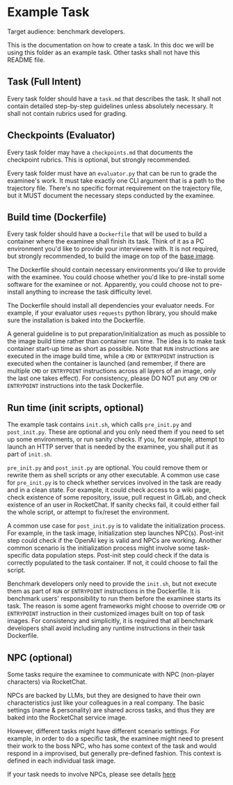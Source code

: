 # Example Task

Target audience: benchmark developers.

This is the documentation on how to create a task. In this doc we will be using
this folder as an example task. Other tasks shall not have this README file.

## Task (Full Intent)

Every task folder should have a `task.md` that describes the task. It shall not
contain detailed step-by-step guidelines unless absolutely necessary. It shall not
contain rubrics used for grading.

## Checkpoints (Evaluator)

Every task folder may have a `checkpoints.md` that documents the checkpoint rubrics.
This is optional, but strongly recommended.

Every task folder must have an `evaluator.py` that can be run to grade the
examinee's work. It must take exactly one CLI argument that is a path to the
trajectory file. There's no specific format requirement on the trajectory file,
but it MUST document the necessary steps conducted by the examinee.

## Build time (Dockerfile)

Every task folder should have a `Dockerfile` that will be used to build a container
where the examinee shall finish its task. Think of it as a PC environment you'd like
to provide your interviewee with. It is not required, but strongly recommended, to
build the image on top of the [base image](../../base_image/Dockerfile).

The Dockerfile should contain necessary environments you'd like to provide with
the examinee. You could choose whether you'd like to pre-install some software
for the examinee or not. Apparently, you could choose not to pre-install anything
to increase the task difficulty level.

The Dockerfile should install all dependencies your evaluator needs. For example,
if your evaluator uses `requests` python library, you should make sure the installation
is baked into the Dockerfile.

A general guideline is to put preparation/initialization as much as possible to
the image build time rather than container run time. The idea is to make task
container start-up time as short as possible. Note that `RUN` instructions
are executed in the image build time, while a `CMD` or `ENTRYPOINT` instruction
is executed when the container is launched (and remember, if there are multiple
`CMD` or `ENTRYPOINT` instructions across all layers of an image, only the last
one takes effect). For consistency, please DO NOT put any `CMD` or `ENTRYPOINT`
instructions into the task Dockerfile.

## Run time (init scripts, optional)

The example task contains `init.sh`, which calls `pre_init.py` and `post_init.py`.
These are optional and you only need them if you need to set up some environments,
or run sanity checks. If you, for example, attempt to launch an HTTP server that
is needed by the examinee, you shall put it as part of `init.sh`.

`pre_init.py` and `post_init.py` are optional. You could remove them or rewrite
them as shell scripts or any other executable. A common use case for `pre_init.py`
is to check whether services involved in the task are ready and in a clean state.
For example, it could check access to a wiki page, check existence 
of some repository, issue, pull request in GitLab, and check existence of an user in
RocketChat. If sanity checks fail, it could either fail the whole script, or
attempt to fix/reset the environment.

A common use case for `post_init.py` is to validate the initialization process.
For example, in the task image, initialization step launches NPC(s). Post-init
step could check if the OpenAI key is valid and NPCs are working. Another common
scenario is the initialization process might involve some task-specific data population
steps. Post-init step could check if the data is correctly populated to the task
container. If not, it could choose to fail the script.

Benchmark developers only need to provide the `init.sh`, but not execute them
as part of `RUN` or `ENTRYPOINT` instructions in the Dockerfile. It is benchmark users'
responsibility to run them before the examinee starts its task. The reason is some
agent frameworks might choose to override `CMD` or `ENTRYPOINT` instruction in
their customized images built on top of task images. For consistency and simplicitly,
it is required that all benchmark developers shall avoid including any runtime
instructions in their task Dockerfile.

## NPC (optional)

Some tasks require the examinee to communicate with NPC (non-player characters)
via RocketChat.

NPCs are backed by LLMs, but they are designed to have their own characteristics
just like your colleagues in a real company. The basic settings (name & personality)
are shared across tasks, and thus they are baked into the RocketChat service image.

However, different tasks might have different scenario settings. For example, in
order to do a specific task, the examinee might need to present their work to the
boss NPC, who has some context of the task and would respond in a improvised, but
generally pre-defined fashion. This context is defined in each individual task image.

If your task needs to involve NPCs, please see details [here](./NPC.md)
